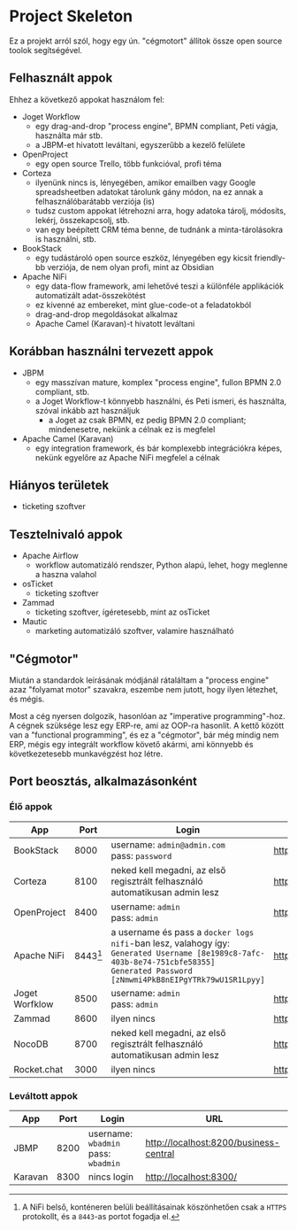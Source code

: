 # Project Skeleton
Ez a projekt arról szól, hogy egy ún. "cégmotort" állítok össze open source toolok segítségével.

## Felhasznált appok
Ehhez a következő appokat használom fel:
- Joget Workflow
	- egy drag-and-drop "process engine", BPMN compliant, Peti vágja, használta már stb.
	- a JBPM-et hivatott leváltani, egyszerűbb a kezelő felülete
- OpenProject
	- egy open source Trello, több funkcióval, profi téma
- Corteza
	- ilyenünk nincs is, lényegében, amikor emailben vagy Google spreadsheetben adatokat tárolunk gány módon, na ez annak a felhasználóbarátabb verziója (is)
	- tudsz custom appokat létrehozni arra, hogy adatoka tárolj, módosíts, lekérj, összekapcsolj, stb.
	- van egy beépített CRM téma benne, de tudnánk a minta-tárolásokra is használni, stb.
- BookStack
	- egy tudástároló open source eszköz, lényegében egy kicsit friendly-bb verziója, de nem olyan profi, mint az Obsidian
- Apache NiFi
	- egy data-flow framework, ami lehetővé teszi a különféle applikációk automatizált adat-összekötést
	- ez kivenné az embereket, mint glue-code-ot a feladatokból
	- drag-and-drop megoldásokat alkalmaz
	- Apache Camel (Karavan)-t hivatott leváltani

## Korábban használni tervezett appok
- JBPM
	- egy masszívan mature, komplex "process engine", fullon BPMN 2.0 compliant, stb.
	- a Joget Workflow-t könnyebb használni, és Peti ismeri, és használta, szóval inkább azt használjuk
		- a Joget az csak BPMN, ez pedig BPMN 2.0 compliant; mindenesetre, nekünk a célnak ez is megfelel
- Apache Camel (Karavan)
	- egy integration framework, és bár komplexebb integrációkra képes, nekünk egyelőre az Apache NiFi megfelel a célnak

## Hiányos területek
- ticketing szoftver

## Tesztelnivaló appok
- Apache Airflow
	- workflow automatizáló rendszer, Python alapú, lehet, hogy meglenne a haszna valahol
- osTicket
	- ticketing szoftver
- Zammad
	- ticketing szoftver, ígéretesebb, mint az osTicket
- Mautic
	- marketing automatizáló szoftver, valamire használható


## "Cégmotor"
Miután a standardok leírásának módjánál rátaláltam a "process engine" azaz "folyamat motor" szavakra, eszembe nem jutott, hogy ilyen létezhet, és mégis.

Most a cég nyersen dolgozik, hasonlóan az "imperative programming"-hoz.
A cégnek szüksége lesz egy ERP-re, ami az OOP-ra hasonlít.
A kettő között van a "functional programming", és ez a "cégmotor", bár még mindig nem ERP, mégis egy integrált workflow követő akármi, ami könnyebb és következetesebb munkavégzést hoz létre.

## Port beosztás, alkalmazásonként
### Élő appok
|App			|Port	 |Login																																														|URL																						 |
|---			|---	 |---																																														|---																						 |
|BookStack		|8000	 |username: `admin@admin.com`<br> pass: `password`																																			|[http://localhost:8000/](http://localhost:8000/)											 |
|Corteza		|8100	 |neked kell megadni, az első regisztrált felhasználó automatikusan admin lesz																												|[http://localhost:8100/](http://localhost:8100/)											 |
|OpenProject	|8400	 |username: `admin`<br> pass: `admin`																																						|[http://localhost:8400/](http://localhost:8400/)											 |
|Apache NiFi	|8443[^1]|a username és pass a `docker logs nifi`-ban lesz, valahogy így:<br>`Generated Username [8e1989c8-7afc-403b-8e74-751cbfe58355]`<br>`Generated Password [zNmwmi4PkB8nEIPgYTRk79wU1SR1Lpyy]`	|[https://localhost:8443/nifi/](https://localhost:8443/nifi/)								 |
|Joget Worfklow	|8500	 |username: `admin`<br> pass: `admin`																																						|[http://localhost:8500/](http://localhost:8500/)											 |
|Zammad			|8600	 |ilyen nincs																																												|[http://localhost:8600/](http://localhost:8600)											 |
|NocoDB			|8700	 |neked kell megadni, az első regisztrált felhasználó automatikusan admin lesz																												|[http://localhost:8700/](http://localhost:8700)											 |
|Rocket.chat	|3000	 |ilyen nincs																																												|[http://localhost:3000/](http://localhost:3000)											 |

### Leváltott appok

|App			|Port	 |Login																																														|URL																						 |
|---			|---	 |---																																														|---																						 |
|JBMP			|8200	 |username: `wbadmin`<br> pass: `wbadmin`																																					|[http://localhost:8200/business-central](http://localhost:8200/business-central)			 |
|Karavan		|8300	 |nincs login																																												|[http://localhost:8300/](http://localhost:8300/)											 |


[^1]: A NiFi belső, konténeren belüli beállításainak köszönhetően csak a `HTTPS` protokollt, és a `8443`-as portot fogadja el.